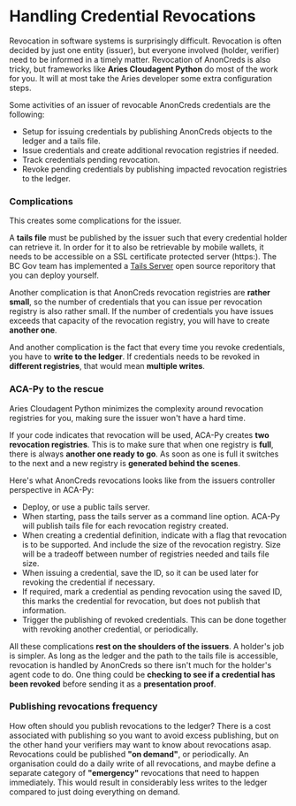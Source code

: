# Handling Credential Revocations

Revocation in software systems is surprisingly difficult. Revocation is often decided by just one entity (issuer),
but everyone involved (holder, verifier) need to be informed in a timely matter. Revocation of AnonCreds is also
tricky, but frameworks like **Aries Cloudagent Python** do most of the work for you. It will at most take the Aries
developer some extra configuration steps.

Some activities of an issuer of revocable AnonCreds credentials are the following:
- Setup for issuing credentials by publishing AnonCreds objects to the ledger and a tails file.
- Issue credentials and create additional revocation registries if needed.
- Track credentials pending revocation.
- Revoke pending credentials by publishing impacted revocation registries to the ledger.

### Complications

This creates some complications for the issuer.

A **tails file** must be published by the issuer such that every credential holder can retrieve it. In order for 
it to also be retrievable by mobile wallets, it needs to be accessible on a SSL certificate protected server (https:).
The BC Gov team has implemented a [Tails Server](https://github.com/bcgov/indy-tails-server) open source reporitory that you
can deploy yourself.

Another complication is that AnonCreds revocation registries are **rather small**, so the number of credentials that
you can issue per revocation registry is also rather small. If the number of credentials you have issues exceeds
that capacity of the revocation registry, you will have to create **another one**.

And another complication is the fact that every time you revoke credentials, you have to **write to the ledger**.
If credentials needs to be revoked in **different registries**, that would mean **multiple writes**.

### ACA-Py to the rescue

Aries Cloudagent Python minimizes the complexity around revocation registries for you, making sure the issuer
won't have a hard time.

If your code indicates that revocation will be used, ACA-Py creates **two revocation registries**. This is to make sure
that when one registry is **full**, there is always **another one ready to go**. As soon as one is full it switches to the next
and a new registry is **generated behind the scenes**.

Here's what AnonCreds revocations looks like from the issuers controller perspective in ACA-Py:
- Deploy, or use a public tails server.
- When starting, pass the tails server as a command line option. ACA-Py will publish tails file for each revocation registry created.
- When creating a credential definition, indicate with a flag that revocation is to be supported. And include the
  size of the revocation registry. Size will be a tradeoff between number of registries needed and tails file size.
- When issuing a credential, save the ID, so it can be used later for revoking the credential if necessary.
- If required, mark a credential as pending revocation using the saved ID, this marks the credential for revocation,
  but does not publish that information.
- Trigger the publishing of revoked credentials. This can be done together with revoking another credential, or periodically.

All these complications **rest on the shoulders of the issuers**. A holder's job is simpler. As long as the ledger
and the path to the tails file is accessible, revocation is handled by AnonCreds so there isn't much for the holder's
agent code to do. One thing could be **checking to see if a credential has been revoked** before sending it as a **presentation proof**.

### Publishing revocations frequency

How often should you publish revocations to the ledger? There is a cost associated with publishing so you want 
to avoid excess publishing, but on the other hand your verifiers may want to know about revocations asap. Revocations 
could be published **"on demand"**, or periodically. An organisation could do a daily write of all revocations, and 
maybe define a separate category of **"emergency"** revocations that need to happen immediately. This would result
in considerably less writes to the ledger compared to just doing everything on demand.